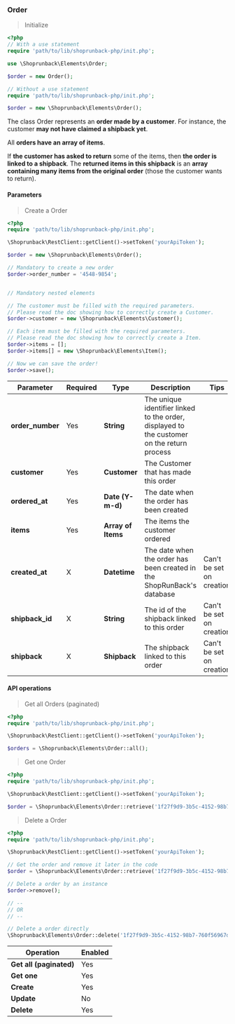### Order

> Initialize

```php
<?php
// With a use statement
require 'path/to/lib/shoprunback-php/init.php';

use \Shoprunback\Elements\Order;

$order = new Order();

// Without a use statement
require 'path/to/lib/shoprunback-php/init.php';

$order = new \Shoprunback\Elements\Order();
```

The class Order represents an **order made by a customer**. For instance, the customer **may not have claimed a shipback yet**.

All **orders have an array of items**.

If **the customer has asked to return** some of the items, then **the order is linked to a shipback**. The **returned items in this shipback** is an **array containing many items from the original order** (those the customer wants to return).

#### Parameters

> Create a Order

```php
<?php
require 'path/to/lib/shoprunback-php/init.php';

\Shoprunback\RestClient::getClient()->setToken('yourApiToken');

$order = new \Shoprunback\Elements\Order();

// Mandatory to create a new order
$order->order_number = '4548-9854';


// Mandatory nested elements

// The customer must be filled with the required parameters.
// Please read the doc showing how to correctly create a Customer.
$order->customer = new \Shoprunback\Elements\Customer();

// Each item must be filled with the required parameters.
// Please read the doc showing how to correctly create a Item.
$order->items = [];
$order->items[] = new \Shoprunback\Elements\Item();

// Now we can save the order!
$order->save();
```

Parameter | Required | Type | Description | Tips
-|-|-|-|-
**order_number** | Yes | **String** | The unique identifier linked to the order, displayed to the customer on the return process |
**customer** | Yes | **Customer** | The Customer that has made this order |
**ordered_at** | Yes | **Date (Y-m-d)** | The date when the order has been created |
**items** | Yes | **Array of Items** | The items the customer ordered |
**created_at** | X | **Datetime** | The date when the order has been created in the ShopRunBack's database | Can't be set on creation
**shipback_id** | X | **String** | The id of the shipback linked to this order | Can't be set on creation
**shipback** | X | **Shipback** | The shipback linked to this order | Can't be set on creation

#### API operations

> Get all Orders (paginated)

```php
<?php
require 'path/to/lib/shoprunback-php/init.php';

\Shoprunback\RestClient::getClient()->setToken('yourApiToken');

$orders = \Shoprunback\Elements\Order::all();
```

> Get one Order

```php
<?php
require 'path/to/lib/shoprunback-php/init.php';

\Shoprunback\RestClient::getClient()->setToken('yourApiToken');

$order = \Shoprunback\Elements\Order::retrieve('1f27f9d9-3b5c-4152-98b7-760f56967deav');
```

> Delete a Order

```php
<?php
require 'path/to/lib/shoprunback-php/init.php';

\Shoprunback\RestClient::getClient()->setToken('yourApiToken');

// Get the order and remove it later in the code
$order = \Shoprunback\Elements\Order::retrieve('1f27f9d9-3b5c-4152-98b7-760f56967deav');

// Delete a order by an instance
$order->remove();

// --
// OR
// --

// Delete a order directly
\Shoprunback\Elements\Order::delete('1f27f9d9-3b5c-4152-98b7-760f56967deav');
```

Operation | Enabled
-|-
**Get all (paginated)** | Yes
**Get one** | Yes
**Create** | Yes
**Update** | No
**Delete** | Yes
